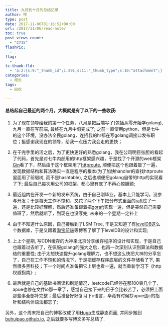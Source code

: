 ```yaml
---
title: 九月到十月的总结记录
author: 咩
type: post
date: 2017-11-06T01:16:52+00:00
url: /2017/11/06/read-note/
toc: true
post_views_count:
  - "2715"
flashPic:
  - .
flag:
  - .
tc-thumb-fld:
  - 'a:2:{s:9:"_thumb_id";i:291;s:11:"_thumb_type";s:10:"attachment";}'
categories:
  - 成长
tags:
  - 码农

---
```


#### 总结起自己最近的两个月，大概就是有了以下的一些收获:

1. 为了现在领导给我的第一个任务，八月是把后端写了(包括从零开始学golang), 九月一直在写前端, 最终在九月中旬完成了; 之前一直使用python，但是七牛的这个环境，没办法全民golang，连招我的hr都在写golang调接口发布职位；挺感谢我现在的领导，给我一点压力我会走的更快；

2. 在干完手里的活之后，为了更快更好的熟悉golang，我在公司明目张胆的看起了代码，首先是对七牛内部用的http框架感兴趣，于是找了个开源的web框架[Gin](https://github.com/gin-gonic/gin)看了下，然后由于这个框架用了[httproute](https://github.com/julienschmidt/httprouter), 顺便把这个也跟着敲了一遍，发现数据结构和算法确实一直是程序的根本(为了加快handler的查找httproute里面用了前缀树, 而不是hashtable), 之后也顺便把golang自带的http的实现看了下; 最后自己每次用公司的框架，都心里有底了不再心惊胆颤;

3. 最近组内在开发一个新的发布系统，由于自己刚毕业，基本上只能学习，没参与开发；于是每天工作不饱和，又花了两个下午把分布式里面的[raft](https://github.com/maemual/raft-zh_cn)过了一遍，还是比较好理解，然后还准备跟着把[goraft](https://github.com/goraft/raft)实现一遍，但是突然自己需要值班了，然后就断了，到现在也没写完; 未来的一个星期一定补上

4. 由于不知道什么原因，自己接触到了LSM Tree, 于是又知道了有[levelDB](https://github.com/google/leveldb)这么个数据库，于是又跟着[淘宝前端](http://taobaofed.org/blog/2017/07/04/leveldb-analysis/)等博客了解了下levelDB的设计和实现;

5. 上上个星期, 写CDN缓存的大神来北京分享缓存程序的设计和实现，于是自己也跟着过去听了，在佩服golang的强大之后，也再一次深刻认识到算法和数据结的重要性; 由于太想快速提升golang理解力，也不想这么快把大神的分享忘了，自己在工作不饱和的情况下，于是把缓存程序底层的文件存储看了下, 果然很多黑科技；下一个时间点准备把它上层也看一遍，就当重新学习下《http权威指南》;

6. 最后就是自己的基础书阅读和刷题情况，leetcode已经停在那100零几个了，apue也停在文件io那一章了，感觉自己接下来的日子会比较苦了，必须把上面那些事全部补完整；最后准备好好复习下c语言，毕竟有时候抄apue连c的指针和结构体语法都忘了;

另外，这个周末把自己的博客改成了用[Hugo](https://gohugo.io/)生成静态页面, 并同步搬到[buhuipao.github.io](https://buhuipao.github.io/), 之后就要多写博文多写总结了.

